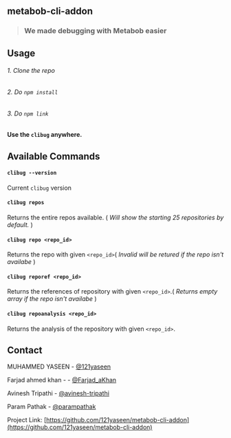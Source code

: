 
 ## metabob-cli-addon

> ### We made debugging with Metabob easier

## Usage

###### 1. Clone the repo
###### 2. Do `npm install`
###### 3. Do `npm link`

#### Use the `clibug` anywhere.

## Available Commands

#### `clibug --version`

Current `clibug` version

#### `clibug repos`
Returns the entire repos available. ( _Will show the starting 25 repositories by default._ )

#### `clibug repo <repo_id>`
Returns the repo with given `<repo_id>`( _Invalid will be retured if the repo isn't availabe_ ) 

#### `clibug reporef <repo_id>`
Returns the references of repository with given `<repo_id>`.( _Returns empty array if the repo isn't availabe_ )

#### `clibug repoanalysis <repo_id>`
Returns the analysis of the repository with given `<repo_id>`. 

## Contact

MUHAMMED YASEEN - [@121yaseen](https://www.linkedin.com/in/121yaseen/) 

Farjad ahmed khan - [<i class="fab fa-linkedin-in"></i>](https://www.linkedin.com/in/farjad-ahmed-khan-538857202/) 
                  - [@Farjad_aKhan](https://twitter.com/Farjad_aKhan)

Avinesh Tripathi - [@avinesh-tripathi](https://www.linkedin.com/in/avinesh-tripathi-a9a615200/) 

Param Pathak - [@parampathak](https://www.linkedin.com/in/parampathak/) 

Project Link: [https://github.com/121yaseen/metabob-cli-addon](https://github.com/121yaseen/metabob-cli-addon)

